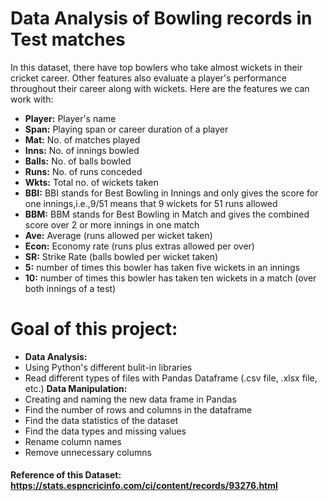 # Data Analysis of Bowling records in Test matches 
In this dataset, there have top bowlers who take almost wickets in their cricket career. Other features also evaluate a    player's performance throughout their career along with wickets. Here are the features we can work with:

 * **Player:** Player's name
 * **Span:** Playing span or career duration of a player
 * **Mat:** No. of matches played
 * **Inns:** No. of innings bowled
 * **Balls:** No. of balls bowled
 * **Runs:** No. of runs conceded
 * **Wkts:** Total no. of wickets taken
 * **BBI:** BBI stands for Best Bowling in Innings and only gives the score for one innings,i.e.,9/51 means that 9 wickets for 51 runs allowed
 * **BBM:** BBM stands for Best Bowling in Match and gives the combined score over 2 or more innings in one match
 * **Ave:** Average (runs allowed per wicket taken)
 * **Econ:** Economy rate (runs plus extras allowed per over)
 * **SR:** Strike Rate (balls bowled per wicket taken)
 * **5:** number of times this bowler has taken five wickets in an innings
 * **10:** number of times this bowler has taken ten wickets in a match (over both innings of a test)
 
# Goal of this project:
* **Data Analysis:** 
* Using Python's different bulit-in libraries
* Read different types of files with Pandas Dataframe (.csv file, .xlsx file, etc.)
**Data Manipulation:**
* Creating and naming the new data frame in Pandas
* Find the number of rows and columns in the dataframe
* Find the data statistics of the dataset
* Find the data types and missing values
* Rename column names
* Remove unnecessary columns

#### Reference of this Dataset: https://stats.espncricinfo.com/ci/content/records/93276.html 
